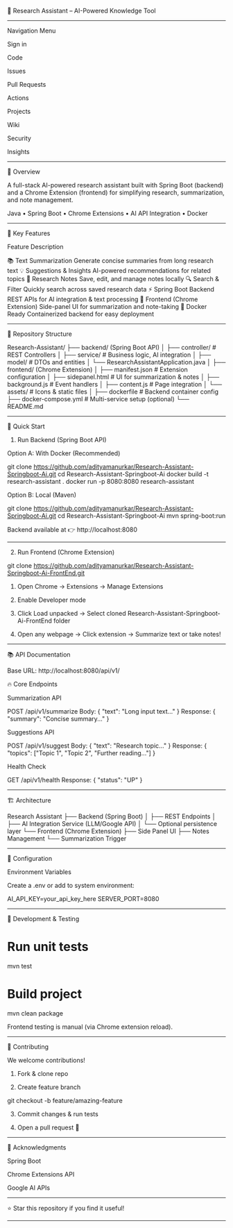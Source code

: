 🤖 Research Assistant – AI-Powered Knowledge Tool









---

Navigation Menu

Sign in

Code

Issues

Pull Requests

Actions

Projects

Wiki

Security

Insights



---

🌟 Overview

A full-stack AI-powered research assistant built with Spring Boot (backend) and a Chrome Extension (frontend) for simplifying research, summarization, and note management.

Java • Spring Boot • Chrome Extensions • AI API Integration • Docker


---

🌟 Key Features

Feature	Description

📚 Text Summarization	Generate concise summaries from long research text
💡 Suggestions & Insights	AI-powered recommendations for related topics
📝 Research Notes	Save, edit, and manage notes locally
🔍 Search & Filter	Quickly search across saved research data
⚡ Spring Boot Backend	REST APIs for AI integration & text processing
🎨 Frontend (Chrome Extension)	Side-panel UI for summarization and note-taking
🐳 Docker Ready	Containerized backend for easy deployment



---

📂 Repository Structure

Research-Assistant/
├── backend/ (Spring Boot API)
│   ├── controller/         # REST Controllers
│   ├── service/            # Business logic, AI integration
│   ├── model/              # DTOs and entities
│   └── ResearchAssistantApplication.java
│
├── frontend/ (Chrome Extension)
│   ├── manifest.json       # Extension configuration
│   ├── sidepanel.html      # UI for summarization & notes
│   ├── background.js       # Event handlers
│   ├── content.js          # Page integration
│   └── assets/             # Icons & static files
│
├── dockerfile              # Backend container config
├── docker-compose.yml      # Multi-service setup (optional)
└── README.md


---

🚀 Quick Start

1. Run Backend (Spring Boot API)

Option A: With Docker (Recommended)

git clone https://github.com/adityamanurkar/Research-Assistant-Springboot-Ai.git
cd Research-Assistant-Springboot-Ai
docker build -t research-assistant .
docker run -p 8080:8080 research-assistant

Option B: Local (Maven)

git clone https://github.com/adityamanurkar/Research-Assistant-Springboot-Ai.git
cd Research-Assistant-Springboot-Ai
mvn spring-boot:run

Backend available at 👉 http://localhost:8080


---

2. Run Frontend (Chrome Extension)

git clone https://github.com/adityamanurkar/Research-Assistant-Springboot-Ai-FrontEnd.git

1. Open Chrome → Extensions → Manage Extensions


2. Enable Developer mode


3. Click Load unpacked → Select cloned Research-Assistant-Springboot-Ai-FrontEnd folder


4. Open any webpage → Click extension → Summarize text or take notes!




---

📚 API Documentation

Base URL: http://localhost:8080/api/v1/

🔥 Core Endpoints

Summarization API

POST /api/v1/summarize
Body: { "text": "Long input text..." }
Response: { "summary": "Concise summary..." }

Suggestions API

POST /api/v1/suggest
Body: { "text": "Research topic..." }
Response: { "topics": ["Topic 1", "Topic 2", "Further reading..."] }

Health Check

GET /api/v1/health
Response: { "status": "UP" }


---

🏗️ Architecture

Research Assistant
├── Backend (Spring Boot)
│   ├── REST Endpoints
│   ├── AI Integration Service (LLM/Google API)
│   └── Optional persistence layer
└── Frontend (Chrome Extension)
    ├── Side Panel UI
    ├── Notes Management
    └── Summarization Trigger


---

🔧 Configuration

Environment Variables

Create a .env or add to system environment:

AI_API_KEY=your_api_key_here
SERVER_PORT=8080


---

🧪 Development & Testing

# Run unit tests
mvn test

# Build project
mvn clean package

Frontend testing is manual (via Chrome extension reload).


---

🤝 Contributing

We welcome contributions!

1. Fork & clone repo


2. Create feature branch

git checkout -b feature/amazing-feature


3. Commit changes & run tests


4. Open a pull request 🎉




---



🙏 Acknowledgments

Spring Boot

Chrome Extensions API

Google AI APIs



---

⭐ Star this repository if you find it useful!


---
